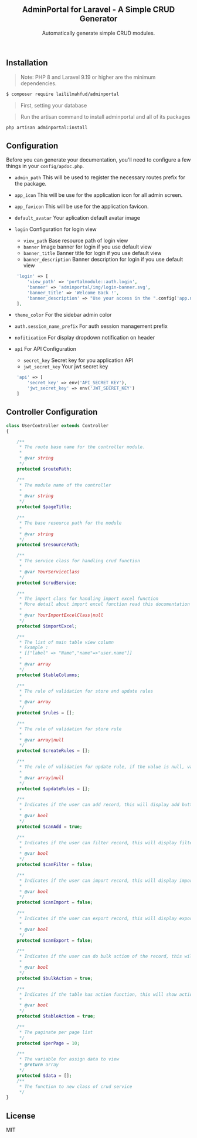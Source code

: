<div align="center">
    <h2>AdminPortal for Laravel - A Simple CRUD Generator </h2>
    <p>Automatically generate simple CRUD modules.</p>
</div>
<br/>

## Installation

> Note: PHP 8 and Laravel 9.19 or higher are the minimum dependencies.

```sh
$ composer require laililmahfud/adminportal
```
> First, setting your database

> Run the artisan command to install adminportal and all of its packages
```bash
php artisan adminportal:install
```

## Configuration

Before you can generate your documentation, you'll need to configure a few things in your `config/apdoc.php`.

-   `admin_path`
    This will be used to register the necessary routes prefix for the package.

-   `app_icon`
    This will be use for the application icon for all admin screen.

-   `app_favicon`
    This will be use for the application favicon.

-   `default_avatar`
    Your aplication default avatar image


-   `login`
    Configuration for login view
    - `view_path` Base resource path of login view
    - `banner` Image banner for login if you use default view
    - `banner_title` Banner title for login if you use default view
    - `banner_description` Banner description for login if you use default view

```php
    'login' => [
        'view_path' => 'portalmodule::auth.login',
        'banner' => 'adminportal/img/login-banner.svg',
        'banner_title' => 'Welcome Back !',
        'banner_description' => "Use your access in the ".config('app.name')." application and login to your dashboard account."
    ],
```

-   `theme_color`
    For the sidebar admin color

-   `auth.session_name_prefix`
    For auth session management prefix

-   `nofitication`
    For display dropdown notification on header

-   `api`
    For API Configuration
    - `secret_key` Secret key for you application API
    - `jwt_secret_key` Your jwt secret key

```php
    'api' => [
        'secret_key' => env('API_SECRET_KEY'),
        'jwt_secret_key' => env('JWT_SECRET_KEY')
    ]
```  
## Controller Configuration


```php
class UserController extends Controller
{

	/**
     * The route base name for the controller module.
     *
     * @var string
     */
    protected $routePath;

    /**
     * The module name of the controller
     *
     * @var string
     */
    protected $pageTitle;

    /**
     * The base resource path for the module
     *
     * @var string
     */
    protected $resourcePath;

    /**
     * The service class for handling crud function
     *
     * @var YourServiceClass
     */
    protected $crudService;

    /**
     * The import class for handling import excel function
     * More detail about import excel function read this documentation [link]
     *
     * @var YourImportExcelClass|null
     */
    protected $importExcel;

    /**
     * The list of main table view column
     * Example :
     * [["label" => "Name","name"=>"user.name"]]
     *
     * @var array
     */
    protected $tableColumns;

    /**
     * The rule of validation for store and update rules
     *
     * @var array
     */
    protected $rules = [];

    /**
     * The rule of validation for store rule
     *
     * @var array|null
     */
    protected $createRules = [];

    /**
     * The rule of validation for update rule, if the value is null, validation process will use the storeRule
     *
     * @var array|null
     */
    protected $updateRules = [];

    /**
     * Indicates if the user can add record, this will display add button
     *
     * @var bool
     */
    protected $canAdd = true;

    /**
     * Indicates if the user can filter record, this will display filter button
     *
     * @var bool
     */
    protected $canFilter = false;

    /**
     * Indicates if the user can import record, this will display import button
     *
     * @var bool
     */
    protected $canImport = false;

    /**
     * Indicates if the user can export record, this will display export button
     *
     * @var bool
     */
    protected $canExport = false;

    /**
     * Indicates if the user can do bulk action of the record, this will display checkbox in the table
     *
     * @var bool
     */
    protected $bulkAction = true;

    /**
     * Indicates if the table has action function, this will show action in header table
     *
     * @var bool
     */
    protected $tableAction = true;

    /**
     * The paginate per page list
     */
    protected $perPage = 10;

    /**
     * The variable for assign data to view
     * @return array
     */
    protected $data = [];
    /**
     * The function to new class of crud service
     */
}
```

## License

MIT
